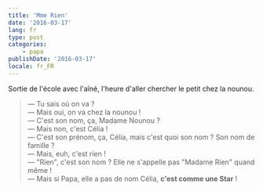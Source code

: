 ```yaml
---
title: 'Mme Rien'
date: '2016-03-17'
lang: fr
type: post
categories:
    - papa
publishDate: '2016-03-17'
locale: fr_FR
---
```


Sortie de l'école avec l'aîné, l'heure d'aller chercher le petit chez la nounou.

<!-- more -->

> — Tu sais où on va ?  
> — Mais oui, on va chez la nounou !  
> — C'est son nom, ça, Madame Nounou ?  
> — Mais non, c'est Célia !  
> — C'est son prénom, ça, Célia, mais c'est quoi son nom ? Son nom de famille ?  
> — Mais, euh, c'est rien !  
> — "Rien", c'est son nom ? Elle ne s'appelle pas "Madame Rien" quand même !  
> — Mais si Papa, elle a pas de nom Célia, **c'est comme une Star** !
